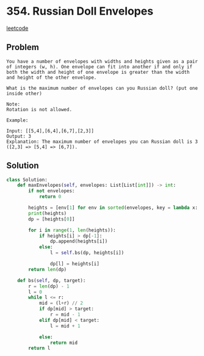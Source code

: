 # 354. Russian Doll Envelopes

[leetcode](https://leetcode.com/problems/russian-doll-envelopes/)

## Problem

    You have a number of envelopes with widths and heights given as a pair of integers (w, h). One envelope can fit into another if and only if both the width and height of one envelope is greater than the width and height of the other envelope.
    
    What is the maximum number of envelopes can you Russian doll? (put one inside other)
    
    Note:
    Rotation is not allowed.
    
    Example:
    
    Input: [[5,4],[6,4],[6,7],[2,3]]
    Output: 3 
    Explanation: The maximum number of envelopes you can Russian doll is 3 ([2,3] => [5,4] => [6,7]).

## Solution

```python
class Solution:
    def maxEnvelopes(self, envelopes: List[List[int]]) -> int:
        if not envelopes:
            return 0

        heights = [env[1] for env in sorted(envelopes, key = lambda x: [x[0], -x[1]])]
        print(heights)
        dp = [heights[0]]

        for i in range(1, len(heights)):
            if heights[i] > dp[-1]:
                dp.append(heights[i])
            else:
                l = self.bs(dp, heights[i])

                dp[l] = heights[i]
        return len(dp)

    def bs(self, dp, target):
        r = len(dp) - 1
        l = 0
        while l <= r:
            mid = (l+r) // 2
            if dp[mid] > target:
                r = mid - 1
            elif dp[mid] < target:
                l = mid + 1

            else:
                return mid
        return l
```

